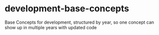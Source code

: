 # development-base-concepts
Base Concepts for development, structured by year, so one concept can show up in multiple years with updated code

